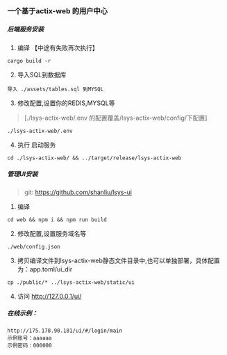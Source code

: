 ### 一个基于actix-web 的用户中心



##### 后端服务安装

1. 编译 【中途有失败再次执行】
```
cargo build -r
```

2. 导入SQL到数据库
```
导入 ./assets/tables.sql 到MYSQL
```

3. 修改配置,设置你的REDIS,MYSQL等
> [./lsys-actix-web/.env 的配置覆盖/lsys-actix-web/config/下配置]

```
./lsys-actix-web/.env 
```

4. 执行 启动服务
```
cd ./lsys-actix-web/ && ../target/release/lsys-actix-web
```


##### 管理UI安装

> git: https://github.com/shanliu/lsys-ui

1. 编译
```
cd web && npm i && npm run build
```

2. 修改配置,设置服务域名等
```
./web/config.json
```

3. 拷贝编译文件到lsys-actix-web静态文件目录中,也可以单独部署，具体配置为：app.toml/ui_dir
```
cp ./public/* ../lsys-actix-web/static/ui
```

4. 访问 http://127.0.0.1/ui/


##### 在线示例：
```
http://175.178.90.181/ui/#/login/main
示例账号：aaaaaa
示例密码：000000
```

